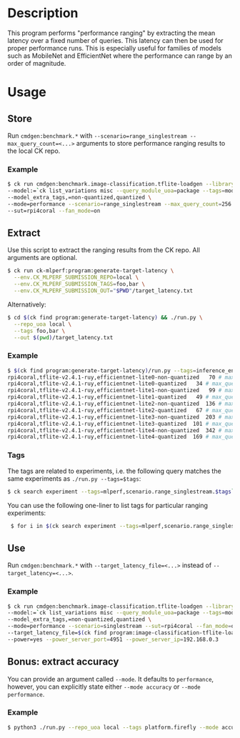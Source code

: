 # Description

This program performs "performance ranging" by extracting the mean latency over a fixed number of queries.
This latency can then be used for proper performance runs. This is especially useful for families of models
such as MobileNet and EfficientNet where the performance can range by an order of magnitude.

# Usage

## Store

Run `cmdgen:benchmark.*` with `--scenario=range_singlestream --max_query_count=<...>` arguments to store performance ranging results to the local CK repo.

### Example

```bash
$ ck run cmdgen:benchmark.image-classification.tflite-loadgen --library=tflite-v2.4.1-ruy \
--model:=`ck list_variations misc --query_module_uoa=package --tags=model,tflite,effnet --variation_prefix=lite --separator=:` \
--model_extra_tags,=non-quantized,quantized \
--mode=performance --scenario=range_singlestream --max_query_count=256 \
--sut=rpi4coral --fan_mode=on
```

## Extract

Use this script to extract the ranging results from the CK repo.
All arguments are optional.

```bash
$ ck run ck-mlperf:program:generate-target-latency \
  --env.CK_MLPERF_SUBMISSION_REPO=local \
  --env.CK_MLPERF_SUBMISSION_TAGS=foo,bar \
  --env.CK_MLPERF_SUBMISSION_OUT="$PWD"/target_latency.txt
```

Alternatively:

```bash
$ cd $(ck find program:generate-target-latency) && ./run.py \
  --repo_uoa local \
  --tags foo,bar \
  --out $(pwd)/target_latency.txt
```

### Example

```bash
$ $(ck find program:generate-target-latency)/run.py --tags=inference_engine.tflite | sort | tee $(ck find program:image-classification-tflite-loadgen)/target_latency.rpi4coral.txt
rpi4coral,tflite-v2.4.1-ruy,efficientnet-lite0-non-quantized   70 # max_query_count=256
rpi4coral,tflite-v2.4.1-ruy,efficientnet-lite0-quantized   34 # max_query_count=256
rpi4coral,tflite-v2.4.1-ruy,efficientnet-lite1-non-quantized   99 # max_query_count=256
rpi4coral,tflite-v2.4.1-ruy,efficientnet-lite1-quantized   49 # max_query_count=256
rpi4coral,tflite-v2.4.1-ruy,efficientnet-lite2-non-quantized  136 # max_query_count=256
rpi4coral,tflite-v2.4.1-ruy,efficientnet-lite2-quantized   67 # max_query_count=256
rpi4coral,tflite-v2.4.1-ruy,efficientnet-lite3-non-quantized  203 # max_query_count=256
rpi4coral,tflite-v2.4.1-ruy,efficientnet-lite3-quantized  101 # max_query_count=256
rpi4coral,tflite-v2.4.1-ruy,efficientnet-lite4-non-quantized  342 # max_query_count=256
rpi4coral,tflite-v2.4.1-ruy,efficientnet-lite4-quantized  169 # max_query_count=256
```

### Tags

The tags are related to experiments, i.e. the following query matches the same experiments as `./run.py --tags=$tags`:

```bash
$ ck search experiment --tags=mlperf,scenario.range_singlestream.$tags`
```

You can use the following one-liner to list tags for particular ranging experiments:
```bash
 $ for i in $(ck search experiment --tags=mlperf,scenario.range_singlestream); do echo $i; ck list_tags $i; echo; done
```

## Use

Run `cmdgen:benchmark.*` with `--target_latency_file=<...>` instead of `--target_latency=<...>`.

### Example

```bash
$ ck run cmdgen:benchmark.image-classification.tflite-loadgen --library=tflite-v2.4.1-ruy \
--model:=`ck list_variations misc --query_module_uoa=package --tags=model,tflite,effnet --variation_prefix=lite --separator=:` \
--model_extra_tags,=non-quantized,quantized \
--mode=performance --scenario=singlestream --sut=rpi4coral --fan_mode=on \
--target_latency_file=$(ck find program:image-classification-tflite-loadgen)/target_latency.rpi4coral.txt \
--power=yes --power_server_port=4951 --power_server_ip=192.168.0.3
```

## Bonus: extract accuracy
You can provide an argument called `--mode`. It defaults to `performance`, however, you can explicitly state either `--mode accuracy` or `--mode performance`.

### Example

```bash
$ python3 ./run.py --repo_uoa local --tags platform.firefly --mode accuracy --out $(pwd)/accuracy.txt
```
